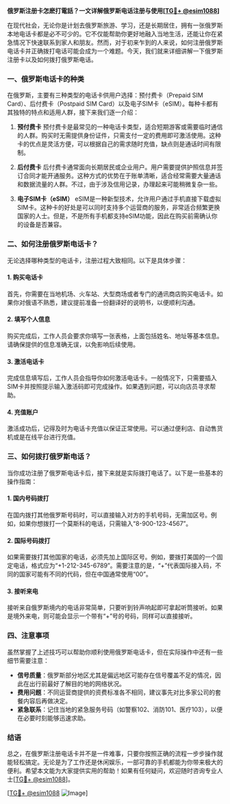 **俄罗斯注册卡怎麽打電話？一文详解俄罗斯电话注册与使用[[TG💪+ @esim1088](https://t.me/s/esim1088)]**

在现代社会，无论你是计划去俄罗斯旅游、学习，还是长期居住，拥有一张俄罗斯本地电话卡都是必不可少的。它不仅能帮助你更好地融入当地生活，还能让你在紧急情况下快速联系到家人和朋友。然而，对于初来乍到的人来说，如何注册俄罗斯电话卡并正确拨打电话可能会成为一个难题。今天，我们就来详细讲解一下俄罗斯注册卡以及如何拨打俄罗斯电话。

### 一、俄罗斯电话卡的种类

在俄罗斯，主要有三种类型的电话卡供用户选择：预付费卡（Prepaid SIM Card）、后付费卡（Postpaid SIM Card）以及电子SIM卡（eSIM）。每种卡都有其独特的特点和适用人群，接下来我们逐一介绍：

1. **预付费卡**
   预付费卡是最常见的一种电话卡类型，适合短期游客或需要临时通信的人群。购买时无需提供身份证件，只需支付一定的费用即可激活使用。这种卡的优点是灵活方便，可以根据自己的需求随时充值，缺点则是通话时间有限制。

2. **后付费卡**
   后付费卡通常面向长期居民或企业用户。用户需要提供护照信息并签订合同才能开通服务。这种方式的优势在于账单清晰，适合经常需要大量通话和数据流量的人群。不过，由于涉及信用记录，办理起来可能稍微复杂一些。

3. **电子SIM卡（eSIM）**
   eSIM是一种新型技术，允许用户通过手机直接下载虚拟SIM卡。这种卡的好处是可以同时支持多个运营商的服务，非常适合频繁更换国家的人士。但是，不是所有手机都支持eSIM功能，因此在购买前需确认你的设备是否兼容。

### 二、如何注册俄罗斯电话卡？

无论选择哪种类型的电话卡，注册过程大致相同。以下是具体步骤：

#### 1. 购买电话卡
首先，你需要在当地机场、火车站、大型商场或者专门的通讯商店购买电话卡。如果你对俄语不熟悉，建议提前准备一份翻译好的说明书，以便顺利沟通。

#### 2. 填写个人信息
购买完成后，工作人员会要求你填写一张表格，上面包括姓名、地址等基本信息。请确保提供的信息准确无误，以免影响后续使用。

#### 3. 激活电话卡
完成信息填写后，工作人员会指导你如何激活电话卡。一般情况下，只需要插入SIM卡并按照提示输入激活码即可完成操作。如果遇到问题，可以向店员寻求帮助。

#### 4. 充值账户
激活成功后，记得及时为电话卡充值以保证正常使用。可以通过便利店、自动售货机或是在线平台进行充值。

### 三、如何拨打俄罗斯电话？

当你成功注册了俄罗斯电话卡后，接下来就是实际拨打电话了。以下是一些基本的操作指南：

#### 1. 国内号码拨打
在国内拨打其他俄罗斯号码时，可以直接输入对方的手机号码，无需加区号。例如，如果你想拨打一个莫斯科的电话，只需输入“8-900-123-4567”。

#### 2. 国际号码拨打
如果需要拨打其他国家的电话，必须先加上国际区号。例如，要拨打美国的一个固定电话，格式应为“+1-212-345-6789”。需要注意的是，“+”代表国际接入码，不同的国家可能有不同的代码，但在中国通常使用“00”。

#### 3. 接听来电
接听来自俄罗斯境内的电话非常简单，只要听到铃声响起即可拿起听筒接听。如果是境外来电，则可能会显示一个带有“+”号的号码，同样可以直接接听。

### 四、注意事项

虽然掌握了上述技巧可以帮助你顺利使用俄罗斯电话卡，但在实际操作中还有一些细节需要注意：

- **信号质量**：俄罗斯部分地区尤其是偏远地区可能存在信号覆盖不足的情况，因此在出行前最好了解目的地的网络状况。
- **费用问题**：不同运营商提供的资费标准各不相同，建议事先对比多家公司的套餐内容后再做决定。
- **紧急联系**：记住当地的紧急服务号码（如警察102、消防101、医疗103），以便在必要时刻能够迅速求助。

### 结语

总之，在俄罗斯注册电话卡并不是一件难事，只要你按照正确的流程一步步操作就能轻松搞定。无论是为了工作还是休闲娱乐，一部可靠的手机都能为你带来极大的便利。希望本文能为大家提供实用的帮助！如果有任何疑问，欢迎随时咨询专业人士[[TG💪+ @esim1088](https://t.me/s/esim1088)]。

[[TG💪+ @esim1088](https://t.me/s/esim1088) ![Image](https://i.postimg.cc/4NQfJmqS/Snipaste-2025-05-13-00-14-12.png)]
